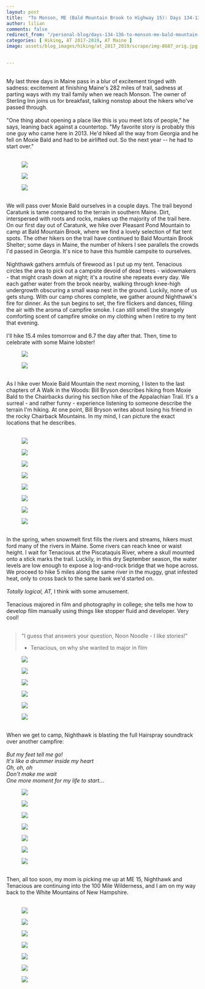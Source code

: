```yaml
---
layout: post  
title:  "To Monson, ME (Bald Mountain Brook to Highway 15): Days 134-136"  
author: lilian  
comments: false  
redirect_from: "/personal-blog/days-134-136-to-monson-me-bald-mountain-brook-to-highway-15/"
categories: [ Hiking, AT 2017-2019, AT Maine ]  
image: assets/blog_images/hiking/at_2017_2019/scrape/img-8687_orig.jpg
                  

---
```

<a></a><br>My last three days in Maine pass in a blur of excitement tinged with sadness: excitement at finishing Maine's 282 miles of trail, sadness at parting ways with my trail family when we reach Monson. The owner of Sterling Inn joins us for breakfast, talking nonstop about the hikers who've passed through.<br><a></a><br>"One thing about opening a place like this is you meet lots of people," he says, leaning back against a countertop. "My favorite story is probably this one guy who came here in 2013. He'd hiked all the way from Georgia and he fell on Moxie Bald and had to be airlifted out. So the next year -- he had to start over."<br><a></a><br>

<figure><img src="{{site.baseurl}}/assets/blog_images/hiking/at_2017_2019/scrape/img-8664_orig.jpg" ></figure>

<figure><img src="{{site.baseurl}}/assets/blog_images/hiking/at_2017_2019/scrape/img-8666_orig.jpg" ></figure>

<figure><img src="{{site.baseurl}}/assets/blog_images/hiking/at_2017_2019/scrape/img-8668_orig.jpg" ></figure>

<a></a><br>We will pass over Moxie Bald ourselves in a couple days. The trail beyond Caratunk is tame compared to the terrain in southern Maine. Dirt, interspersed with roots and rocks, makes up the majority of the trail here. On our first day out of Caratunk, we hike over Pleasant Pond Mountain to camp at Bald Mountain Brook, where we find a lovely selection of flat tent spots. The other hikers on the trail have continued to Bald Mountain Brook Shelter; some days in Maine, the number of hikers I see parallels the crowds I'd passed in Georgia. It's nice to have this humble campsite to ourselves.<br><br>Nighthawk gathers armfuls of firewood as I put up my tent. Tenacious circles the area to pick out a campsite devoid of dead trees - widowmakers - that might crash down at night; it's a routine she repeats every day. We each gather water from the brook nearby, walking through knee-high undergrowth obscuring a small wasp nest in the ground. Luckily, none of us gets stung. With our camp chores complete, we gather around Nighthawk's fire for dinner. As the sun begins to set, the fire flickers and dances, filling the air with the aroma of campfire smoke. I can still smell the strangely comforting scent of campfire smoke on my clothing when I retire to my tent that evening.<br><a></a><br>I'll hike 15.4 miles tomorrow and 6.7 the day after that. Then, time to celebrate with some Maine lobster!<br>

<figure><img src="{{site.baseurl}}/assets/blog_images/hiking/at_2017_2019/scrape/img-8675_orig.jpg" ></figure>

<figure><img src="{{site.baseurl}}/assets/blog_images/hiking/at_2017_2019/scrape/img-8674_orig.jpg" ></figure>

<a></a><br>As I hike over Moxie Bald Mountain the next morning, I listen to the last chapters of A Walk in the Woods: Bill Bryson describes hiking from Moxie Bald to the Chairbacks during his section hike of the Appalachian Trail. It's a surreal - and rather funny - experience listening to someone describe the terrain I'm hiking. At one point, Bill Bryson writes about losing his friend in the rocky Chairback Mountains. In my mind, I can picture the exact locations that he describes.<br><br>

<figure><img src="{{site.baseurl}}/assets/blog_images/hiking/at_2017_2019/scrape/img-8676_orig.jpg" ></figure>

<figure><img src="{{site.baseurl}}/assets/blog_images/hiking/at_2017_2019/scrape/img-8677_orig.jpg" ></figure>

<figure><img src="{{site.baseurl}}/assets/blog_images/hiking/at_2017_2019/scrape/img-8678_orig.jpg" ></figure>

<figure><img src="{{site.baseurl}}/assets/blog_images/hiking/at_2017_2019/scrape/img-8679_orig.jpg" ></figure>

<figure><img src="{{site.baseurl}}/assets/blog_images/hiking/at_2017_2019/scrape/img-8681_orig.jpg" ></figure>

<figure><img src="{{site.baseurl}}/assets/blog_images/hiking/at_2017_2019/scrape/img-8683_orig.jpg" ></figure>

<figure><img src="{{site.baseurl}}/assets/blog_images/hiking/at_2017_2019/scrape/img-8686_orig.jpg" ></figure>

<figure><img src="{{site.baseurl}}/assets/blog_images/hiking/at_2017_2019/scrape/img-8687_orig.jpg" ></figure>

<br>In the spring, when snowmelt first fills the rivers and streams, hikers must ford many of the rivers in Maine. Some rivers can reach knee or waist height. I wait for Tenacious at the Piscataquis River, where a skull mounted onto a stick marks the trail. Luckily, in this dry September season, the water levels are low enough to expose a log-and-rock bridge that we hope across. We proceed to hike 5 miles along the same river in the muggy, gnat infested heat, only to cross back to the same bank we'd started on.<br><a></a><br><em>Totally logical, AT,</em> I think with some amusement.<br><a></a><br>Tenacious majored in film and photography in college; she tells me how to develop film manually using things like stopper fluid and developer. Very cool!<br><br>

<blockquote>"I guess that answers your question, Noon Noodle - I like stories!"

- Tenacious, on why she wanted to major in film</blockquote>

<figure><img src="{{site.baseurl}}/assets/blog_images/hiking/at_2017_2019/scrape/img-8690_orig.jpg" ></figure>

<figure><img src="{{site.baseurl}}/assets/blog_images/hiking/at_2017_2019/scrape/img-8692_orig.jpg" ></figure>

<figure><img src="{{site.baseurl}}/assets/blog_images/hiking/at_2017_2019/scrape/img-8693_orig.jpg" ></figure>

<figure><img src="{{site.baseurl}}/assets/blog_images/hiking/at_2017_2019/scrape/img-8696_orig.jpg" ></figure>

<figure><img src="{{site.baseurl}}/assets/blog_images/hiking/at_2017_2019/scrape/img-8700_orig.jpg" ></figure>

<figure><img src="{{site.baseurl}}/assets/blog_images/hiking/at_2017_2019/scrape/img-8701_orig.jpg" ></figure>

<a></a><br>When we get to camp, Nighthawk is blasting the full Hairspray soundtrack over another campfire:<br><a></a><br><em>But my feet tell me go!<br>It's like a drummer inside my heart<br>Oh, oh, oh<br>Don't make me wait<br>One more moment for my life to start..</em>.<br>

<figure><img src="{{site.baseurl}}/assets/blog_images/hiking/at_2017_2019/scrape/img-8705_orig.jpg" ></figure>

<figure><img src="{{site.baseurl}}/assets/blog_images/hiking/at_2017_2019/scrape/img-8706_orig.jpg" ></figure>

<figure><img src="{{site.baseurl}}/assets/blog_images/hiking/at_2017_2019/scrape/img-8708_orig.jpg" ></figure>

<figure><img src="{{site.baseurl}}/assets/blog_images/hiking/at_2017_2019/scrape/img-8709_orig.jpg" ></figure>

<figure><img src="{{site.baseurl}}/assets/blog_images/hiking/at_2017_2019/scrape/img-8710_orig.jpg" ></figure>

<figure><img src="{{site.baseurl}}/assets/blog_images/hiking/at_2017_2019/scrape/img-8711_orig.jpg" ></figure>

<figure><img src="{{site.baseurl}}/assets/blog_images/hiking/at_2017_2019/scrape/img-8712_orig.jpg" ></figure>

<a></a><br>Then, all too soon, my mom is picking me up at ME 15, Nighthawk and Tenacious are continuing into the 100 Mile Wilderness, and I am on my way back to the White Mountains of New Hampshire.<br><br>

<figure><img src="{{site.baseurl}}/assets/blog_images/hiking/at_2017_2019/scrape/img-8713_orig.jpg" ></figure>

<figure><img src="{{site.baseurl}}/assets/blog_images/hiking/at_2017_2019/scrape/img-8716_orig.jpg" ></figure>

<figure><img src="{{site.baseurl}}/assets/blog_images/hiking/at_2017_2019/scrape/img-8724_orig.jpg" ></figure>

<figure><img src="{{site.baseurl}}/assets/blog_images/hiking/at_2017_2019/scrape/img-8725_orig.jpg" ></figure>

<figure><img src="{{site.baseurl}}/assets/blog_images/hiking/at_2017_2019/scrape/img-8727_orig.jpg" ></figure>

<figure><img src="{{site.baseurl}}/assets/blog_images/hiking/at_2017_2019/scrape/img-8721_orig.jpg" ></figure>

<figure><img src="{{site.baseurl}}/assets/blog_images/hiking/at_2017_2019/scrape/img-9521_11_orig.jpg" ></figure>